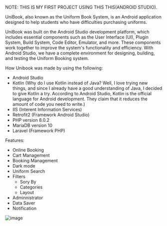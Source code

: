 NOTE: THIS IS MY FIRST PROJECT USING THIS THIS(ANDROID STUDIO).

UniBook, also known as the Uniform Book System, is an Android application designed to help students who have difficulties purchasing uniforms.

UniBook was built on the Android Studio development platform, which includes essential components such as the User Interface (UI), Plugin System, Build System, Code Editor, Emulator, and more. These components work together to improve the system's functionality and efficiency. With Android Studio, we have a complete environment for designing, building, and testing the Uniform Booking system.

How Unibook was made by using the following:
  - Android Studio
  - Kotlin (Why do I use Kotlin instead of Java? Well, I love trying new things, and since I already have a good understanding of Java, I decided to give Kotlin a try. According to Android Studio, Kotlin is the official language for Android development. They claim that it reduces the amount of code you need to write.)
  - IIS (Interent Information Services)
  - Retrofit2 (Framework Android Studio)
  - PHP version 8.0.2
  - MariaDB version 10
  - Laravel (Framework PHP)

Features:
  - Online Booking
  - Cart Management
  - Booking Management
  - Dark mode
  - Uniform Search
  - Filters
      - Sory By
      - Categories
      - Layout
  - Adminnistrator
  - Data Saver
  - Notification

![image](https://github.com/RyanPaul017/rpespinola/assets/135126242/a1cfffed-2747-4cd6-abcb-448b6aad2503)
